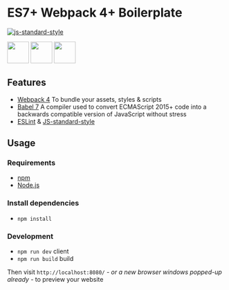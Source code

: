 # ES7+ Webpack 4+ Boilerplate

[![js-standard-style](https://cdn.rawgit.com/standard/standard/master/badge.svg)](http://standardjs.com)

<a href="https://webpack.github.io" target="_blank"> <img src="https://cdn.worldvectorlogo.com/logos/webpack.svg" height="50" /></a> 
<a href="https://babeljs.io" target="_blank"> <img src="https://raw.githubusercontent.com/babel/logo/master/babel.png" height="50" /></a> 
</a>
<a href="https://eslint.org/" target="_blank"> <img src="https://eslint.org/img/logo.svg" height="50" /> </a>

## Features
- [Webpack 4](https://webpack.js.org/) To bundle your assets, styles & scripts
- [Babel 7](https://babeljs.io/) A compiler used to convert ECMAScript 2015+ code into a backwards compatible version of JavaScript without stress
- [ESLint](https://eslint.org/) &  [JS-standard-style](http://standardjs.com)

## Usage

### Requirements

- [npm](https://www.npmjs.com/get-npm)
- [Node.js](https://nodejs.org/en/download/)

### Install dependencies

- `npm install`

### Development

- `npm run dev` client
- `npm run build` build

Then visit `http://localhost:8080/` _- or a new browser windows popped-up already -_ to preview your website